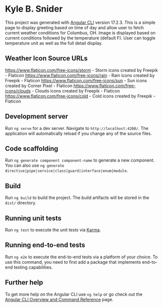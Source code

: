 # Kyle B. Snider

This project was generated with [Angular CLI](https://github.com/angular/angular-cli) version 17.2.3.
This is a simple page to display greeting based on time of day and allow user to fetch current weather conditions for Columbus, OH.
Image is displayed based on current conditions followed by the temperature (default F).
User can toggle temperature unit as well as the full detail display.

## Weather Icon Source URLs

https://www.flaticon.com/free-icons/storm - Storm icons created by Freepik - Flaticon
https://www.flaticon.com/free-icons/rain - Rain icons created by Freepik - Flaticon
https://www.flaticon.com/free-icons/sun - Sun icons created by Corner Pixel - Flaticon
https://www.flaticon.com/free-icons/clouds - Clouds icons created by Freepik - Flaticon
https://www.flaticon.com/free-icons/cold - Cold icons created by Freepik - Flaticon

## Development server

Run `ng serve` for a dev server. Navigate to `http://localhost:4200/`. The application will automatically reload if you change any of the source files.

## Code scaffolding

Run `ng generate component component-name` to generate a new component. You can also use `ng generate directive|pipe|service|class|guard|interface|enum|module`.

## Build

Run `ng build` to build the project. The build artifacts will be stored in the `dist/` directory.

## Running unit tests

Run `ng test` to execute the unit tests via [Karma](https://karma-runner.github.io).

## Running end-to-end tests

Run `ng e2e` to execute the end-to-end tests via a platform of your choice. To use this command, you need to first add a package that implements end-to-end testing capabilities.

## Further help

To get more help on the Angular CLI use `ng help` or go check out the [Angular CLI Overview and Command Reference](https://angular.io/cli) page.
